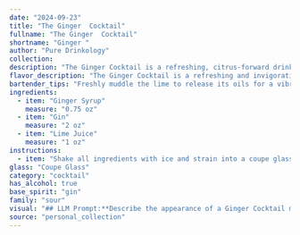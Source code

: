 ```yaml
---
date: "2024-09-23"
title: "The Ginger  Cocktail"
fullname: "The Ginger  Cocktail"
shortname: "Ginger "
author: "Pure Drinkology"
collection:
description: "The Ginger Cocktail is a refreshing, citrus-forward drink belonging to the **Gin Sour** family. Though its exact origin is unknown, its simple combination of gin, citrus, and a sweetening agent echoes the classic Sour formula, popularized in the late 19th century.  "
flavor_description: "The Ginger Cocktail is a refreshing and invigorating blend. The spicy ginger syrup bursts forth, followed by the juniper-forward notes of gin. A bright, tart acidity from lime juice cuts through the sweetness, creating a balanced and complex flavor profile. The overall effect is a vibrant and zesty cocktail with a subtle warmth that lingers on the palate. "
bartender_tips: "Freshly muddle the lime to release its oils for a vibrant aroma. Use a high-quality gin for a clean, balanced flavor. Ensure the ginger syrup is properly balanced - not too sweet or too spicy. Shake vigorously with ice to chill and dilute the cocktail. Strain into a chilled coupe or martini glass, and garnish with a lime wheel for a refreshing finish. "
ingredients:
  - item: "Ginger Syrup"
    measure: "0.75 oz"
  - item: "Gin"
    measure: "2 oz"
  - item: "Lime Juice"
    measure: "1 oz"
instructions:
  - item: "Shake all ingredients with ice and strain into a coupe glass."
glass: "Coupe Glass"
category: "cocktail"
has_alcohol: true
base_spirit: "gin"
family: "sour"
visual: "## LLM Prompt:**Describe the appearance of a Ginger Cocktail made with ginger syrup, gin, and lime juice. Focus on the following aspects:*** **Color:** What is the overall color of the drink? Is it clear, cloudy, or a specific shade? How does the light play on the surface?* **Texture:** Is it still or bubbly? Is there any sediment or cloudiness in the drink? What about the ice?* **Garnish:** What is the garnish used, if any? How does it enhance the visual appeal of the drink? * **Glassware:** What kind of glass is the cocktail served in? Does the glass shape affect the overall presentation? **Example:**Imagine a refreshing ginger cocktail, its pale amber hue glistening under the bar lights. The drink is perfectly clear, with a subtle haze from the ginger syrup. A single, large ice cube chills the liquid, its edges slowly melting, leaving wispy tendrils of cold. A delicate lime wedge, perched on the rim, adds a splash of vibrant green, hinting at the citrusy tang within. "
source: "personal_collection"
---
```



